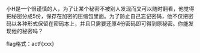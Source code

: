 小H是一个很谨慎的人，为了让某个秘密不被别人发现而又可以随时翻看，他觉得把秘密分成5份，保存在加密的压缩包里面。为了防止自己忘记密码，他不仅把密码以各种形式保留在密码本上，并且只需要还原4份密码即可得到原秘密。你能发现他的秘密吗？

flag格式：actf{xxx}